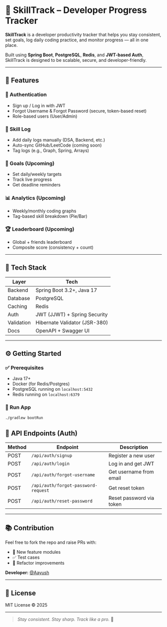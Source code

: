 # 🧠 SkillTrack – Developer Progress Tracker

**SkillTrack** is a developer productivity tracker that helps you stay consistent, set goals, log daily coding practice, and monitor progress — all in one place.

Built using **Spring Boot**, **PostgreSQL**, **Redis**, and **JWT-based Auth**, SkillTrack is designed to be scalable, secure, and developer-friendly.

---

## 🚀 Features

### 🔐 Authentication
- Sign up / Log in with JWT
- Forgot Username & Forgot Password (secure, token-based reset)
- Role-based users (User/Admin)

### 📘 Skill Log
- Add daily logs manually (DSA, Backend, etc.)
- Auto-sync GitHub/LeetCode (coming soon)
- Tag logs (e.g., Graph, Spring, Arrays)

### 🎯 Goals (Upcoming)
- Set daily/weekly targets
- Track live progress
- Get deadline reminders

### 📊 Analytics (Upcoming)
- Weekly/monthly coding graphs
- Tag-based skill breakdown (Pie/Bar)

### 🏆 Leaderboard (Upcoming)
- Global + friends leaderboard
- Composite score (consistency + count)

---

## 🧰 Tech Stack

| Layer      | Tech                         |
|------------|------------------------------|
| Backend    | Spring Boot 3.2+, Java 17     |
| Database   | PostgreSQL                   |
| Caching    | Redis                        |
| Auth       | JWT (JJWT) + Spring Security |
| Validation | Hibernate Validator (JSR-380) |
| Docs       | OpenAPI + Swagger UI         |

---

## ⚙️ Getting Started

### ✅ Prerequisites
- Java 17+
- Docker (for Redis/Postgres)
- PostgreSQL running on `localhost:5432`
- Redis running on `localhost:6379`

### 🔧 Run App

```bash
./gradlew bootRun
```

## 🔑 API Endpoints (Auth)

| Method | Endpoint                          | Description                  |
|--------|-----------------------------------|------------------------------|
| POST   | `/api/auth/signup`               | Register a new user         |
| POST   | `/api/auth/login`                | Log in and get JWT          |
| POST   | `/api/auth/forgot-username`      | Get username from email     |
| POST   | `/api/auth/forgot-password-request` | Get reset token         |
| POST   | `/api/auth/reset-password`       | Reset password via token    |

---

## 📚 Contribution

Feel free to fork the repo and raise PRs with:

- 🧩 New feature modules  
- ✅ Test cases  
- 🧼 Refactor improvements  

**Developer:** [@Aayush](#)  

---

## 📜 License

MIT License © 2025

---

> _Stay consistent. Stay sharp. Track like a pro._ 🚀

